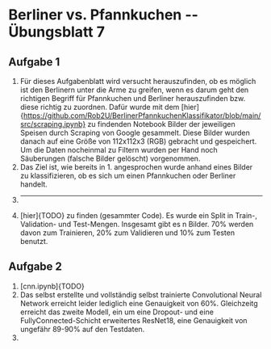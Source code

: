 # Berliner vs. Pfannkuchen -- Übungsblatt 7

## Aufgabe 1
1. Für dieses Aufgabenblatt wird versucht herauszufinden, ob es möglich ist den Berlinern unter die Arme zu greifen, wenn es darum geht den richtigen Begriff für Pfannkuchen und Berliner herauszufinden bzw. diese richtig zu zuordnen. Dafür wurde mit dem [hier]{https://github.com/Rob2U/BerlinerPfannkuchenKlassifikator/blob/main/src/scraping.ipynb} zu findenden Notebook Bilder der jeweiligen Speisen durch Scraping von Google gesammelt. Diese Bilder wurden danach auf eine Größe von 112x112x3 (RGB) gebracht und gespeichert. Um die Daten nocheinmal zu Filtern wurden per Hand noch Säuberungen (falsche Bilder gelöscht) vorgenommen.
2. Das Ziel ist, wie bereits in 1. angesprochen wurde anhand eines Bilder zu klassifizieren, ob es sich um einen Pfannkuchen oder Berliner handelt.
3. ---
4. [hier]{TODO} zu finden (gesammter Code). Es wurde ein Split in Train-, Validation- und Test-Mengen. Insgesamt gibt es n Bilder. 70% werden davon zum Trainieren, 20% zum Validieren und 10% zum Testen benutzt.


## Aufgabe 2
1. [cnn.ipynb]{TODO}
2. Das selbst erstellte und vollständig selbst trainierte Convolutional Neural Network erreicht leider lediglich eine Genauigkeit von 60%. Gleichzeitg erreicht das zweite Modell, ein um eine Dropout- und eine FullyConnected-Schicht erweitertes ResNet18, eine Genauigkeit von ungefähr 89-90% auf den Testdaten. 
3. 